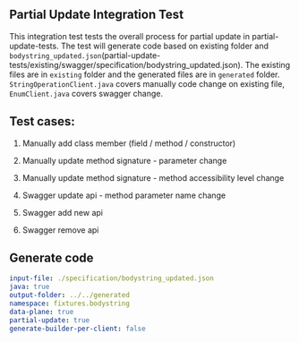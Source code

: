 ## Partial Update Integration Test

This integration test tests the overall process for partial update in partial-update-tests. The test will generate code based on existing folder and `bodystring_updated.json`(partial-update-tests/existing/swagger/specification/bodystring_updated.json). The existing files are in `existing` folder and the generated files are in `generated` folder. `StringOperationClient.java` covers manually code change on existing file, `EnumClient.java` covers swagger change.

## Test cases:

1. Manually add class member (field / method / constructor)

2. Manually update method signature - parameter change

3. Manually update method signature -  method accessibility level change

4. Swagger update api - method parameter name change

5. Swagger add new api

6. Swagger remove api

  
## Generate code
```yaml
input-file: ./specification/bodystring_updated.json
java: true
output-folder: ../../generated
namespace: fixtures.bodystring
data-plane: true
partial-update: true
generate-builder-per-client: false
```
